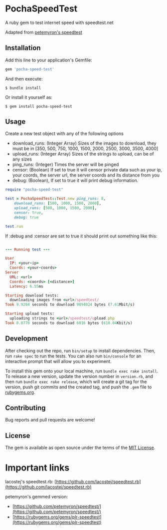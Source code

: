 # PochaSpeedTest

A ruby gem to test internet speed with speedtest.net

Adapted from [petemyron's speedtest](https://github.com/petemyron/speedtest/)

## Installation

Add this line to your application's Gemfile:

```ruby
gem 'pocha-speed-test'
```

And then execute:

    $ bundle install

Or install it yourself as:

	$ gem install pocha-speed-test

## Usage

Create a new test object with any of the following options
* download_runs: (Integer Array) Sizes of the images to download, they must be in [350, 500, 750, 1000, 1500, 2000, 2500, 3000, 3500, 4000]
* upload_runs: (Integer Array) Sizes of the strings to upload, can be of any sizes
* ping_runs: (Integer) Times the server will be pinged
* censor: (Boolean) If set to true it will censor private data such as your ip, your coords, the server url, the server coords and its distance from you
* debug: (Boolean), If set to true it will print debug information.

```ruby
require "pocha-speed-test"

test = PochaSpeedTest::Test.new ping_runs: 8,
	download_runs: [500, 1000, 1500, 2000],
	upload_runs: [500, 1000, 1500, 2000],
	censor: true,
	debug: true

test.run
```

If :debug and :censor are set to true it should print out something like this:

```ruby

--- Running test ---

User
  IP: <your-ip>
  Coords: <your-coords>
Server
  URL: <url>
  Coords: <coords> [<distance>]
  Latency: 6.55ms

Starting download tests:
  downloading images from <url>/speedtest/
Took 9.9204 seconds to download 9894024 bytes (7.61Mbit/s)

Starting upload tests:
  uploading strings to <url>/speedtest/upload.php
Took 0.0770 seconds to download 6016 bytes (610.04Kbit/s)
```

## Development

After checking out the repo, run `bin/setup` to install dependencies. Then, run `rake spec` to run the tests. You can also run `bin/console` for an interactive prompt that will allow you to experiment.

To install this gem onto your local machine, run `bundle exec rake install`. To release a new version, update the version number in `version.rb`, and then run `bundle exec rake release`, which will create a git tag for the version, push git commits and the created tag, and push the `.gem` file to [rubygems.org](https://rubygems.org).

## Contributing

Bug reports and pull requests are welcome!

## License

The gem is available as open source under the terms of the [MIT License](https://opensource.org/licenses/MIT).

# Important links

lacostej's speedtest.rb: [https://github.com/lacostej/speedtest.rb](https://github.com/lacostej/speedtest.rb)

petemyron's gemmed version:
* [https://github.com/petemyron/speedtest/](https://github.com/petemyron/speedtest/)
* [https://rubygems.org/gems/plr-speedtest](https://rubygems.org/gems/plr-speedtest)



